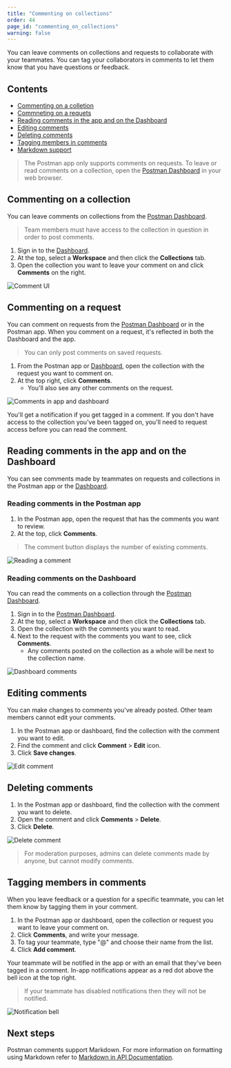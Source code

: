 ```yaml
---
title: "Commenting on collections"
order: 44
page_id: "commenting_on_collections"
warning: false
---
```


You can leave comments on collections and requests to collaborate with your teammates. You can tag your collaborators in comments to let them know that you have questions or feedback.

## Contents

* [Commenting on a colletion](#commenting-on-a-collection)
* [Commneting on a requets](#commenting-on-a-request)
* [Reading comments in the app and on the Dashboard](#reading-comments-in-the-app-and-on-the-dashboard)
* [Editing comments](#editing-comments)
* [Deleting comments](#deleting-comments)
* [Tagging members in comments](#tagging-members-in-comments)
* [Markdown support](#markdown-support)

> The Postman app only supports comments on requests. To leave or read comments on a collection, open the [Postman Dashboard](https://app.getpostman.com) in your web browser.

## Commenting on a collection

You can leave comments on collections from the [Postman Dashboard](https://app.getpostman.com).

> Team members must have access to the collection in question in order to post comments.

1. Sign in to the [Dashboard](https://app.getpostman.com).
2. At the top, select a **Workspace** and then click the **Collections** tab.
3. Open the collection you want to leave your comment on and click **Comments** on the right.

![Comment UI](https://assets.postman.com/postman-docs/Commenting+on+collections.jpg)

## Commenting on a request

You can comment on requests from the [Postman Dashboard](https://app.getpostman.com) or in the Postman app. When you comment on a request, it's reflected in both the Dashboard and the app.

> You can only post comments on saved requests.

1. From the Postman app or [Dashboard](https://app.getpostman.com), open the collection with the request you want to comment on.
2. At the top right, click **Comments**.
   * You'll also see any other comments on the request.

![Comments in app and dashboard](https://assets.postman.com/postman-docs/Comment+on+app+and+dashboard.gif)

You'll get a notification if you get tagged in a comment. If you don't have access to the collection you've been tagged on, you'll need to request access before you can read the comment.

## Reading comments in the app and on the Dashboard

You can see comments made by teammates on requests and collections in the Postman app or the [Dashboard](https://app.getpostman.com).

### Reading comments in the Postman app

1. In the Postman app, open the request that has the comments you want to review.
2. At the top, click **Comments**.

> The comment button displays the number of existing comments.

![Reading a comment](https://assets.postman.com/postman-docs/In-app+comments+.jpg)

### Reading comments on the Dashboard

You can read the comments on a collection through the [Postman Dashboard](https://app.getpostman.com).

1. Sign in to the [Postman Dashboard](https://app.getpostman.com).
2. At the top, select a **Workspace** and then click the **Collections** tab.
3. Open the collection with the comments you want to read.
4. Next to the request with the comments you want to see, click **Comments**.
   * Any comments posted on the collection as a whole will be next to the collection name.

![Dashboard comments](https://assets.postman.com/postman-docs/Read+comment+on+Postman+Dashboard.gif)

## Editing comments

You can make changes to comments you've already posted. Other team members cannot edit your comments.

1. In the Postman app or dashboard, find the collection with the comment you want to edit.
2. Find the comment and click **Comment** > **Edit** icon.
3. Click **Save changes**.

![Edit comment](https://assets.postman.com/postman-docs/Edit+a+comment+PR.jpg)

## Deleting comments

1. In the Postman app or dashboard, find the collection with the comment you want to delete.
2. Open the comment and click **Comments** > **Delete**.
3. Click **Delete**.

![Delete comment](https://assets.postman.com/postman-docs/Delete+a+comment+PR.jpg)

> For moderation purposes, admins can delete comments made by anyone, but cannot modify comments.

## Tagging members in comments

When you leave feedback or a question for a specific teammate, you can let them know by tagging them in your comment.

1. In the Postman app or dashboard, open the collection or request you want to leave your comment on.
2. Click **Comments**, and write your message.
3. To tag your teammate, type "@" and choose their name from the list.
4. Click **Add comment**.

Your teammate will be notified in the app or with an email that they've been tagged in a comment. In-app notifications appear as a red dot above the bell icon at the top right.

>If your teammate has disabled notifications then they will not be notified.

![Notification bell](https://assets.postman.com/postman-docs/Notification+bell+PR.jpg)

## Next steps

Postman comments support Markdown. For more information on formatting using Markdown refer to [Markdown in API Documentation](https://documenter.getpostman.com/view/33232/markdown-in-api-documentation/JsGc?version=latest).
